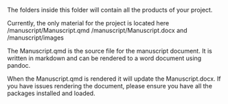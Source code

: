 The folders inside this folder will contain all the products of your project.

Currently, the only material for the project is located here
/manuscript/Manuscript.qmd
/manuscript/Manuscript.docx
and
/manuscript/images

The Manuscript.qmd is the source file for the manuscript document. It is written in markdown and can be rendered to a word document using pandoc.

When the Manuscript.qmd is rendered it will update the Manuscript.docx. If you have issues rendering the document, please ensure you have all the packages installed and loaded. 